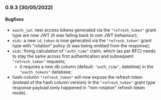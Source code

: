 ### 0.9.3 (30/05/2022)

#### Bugfixes

* `oauth_jwt`: new access tokens generated via the `"refresh_token"` grant type are now JWT (it was falling back to non JWT behaviour);
*  `oidc`: a new `id_token` is now generated via the `"refresh_token"` grant type with "rotation" policy (it was being omitted from the response);
* `oidc`: fixing calculation of `"auth_time"` claim, which (as per RFC) needs to stay the same across first authentication and subsequent `"refresh_token"` requests;
    * it requires a new db column (default: `"auth_time"`, datetime) in the `"oauth_tokens"` database;
* hash-column `"refresh_token"` will now expose the refresh token (instead of the hash column version) in the `"refresh_token"` grant type response payload (only happened in "non-rotation" refresh token mode).
